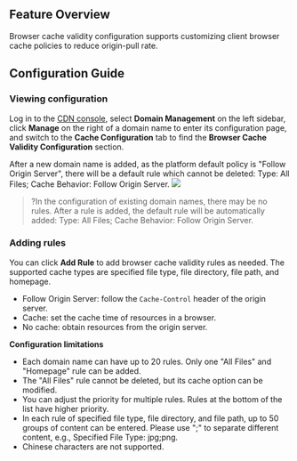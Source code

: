 ## Feature Overview

Browser cache validity configuration supports customizing client browser cache policies to reduce origin-pull rate.



## Configuration Guide

### Viewing configuration

Log in to the [CDN console](https://console.cloud.tencent.com/cdn), select **Domain Management** on the left sidebar, click **Manage** on the right of a domain name to enter its configuration page, and switch to the **Cache Configuration** tab to find the **Browser Cache Validity Configuration** section.

After a new domain name is added, as the platform default policy is "Follow Origin Server", there will be a default rule which cannot be deleted: Type: All Files; Cache Behavior: Follow Origin Server.
![](https://main.qcloudimg.com/raw/d74acc06100e385c87176d62459f12a6.png)

>?In the configuration of existing domain names, there may be no rules. After a rule is added, the default rule will be automatically added: Type: All Files; Cache Behavior: Follow Origin Server.

### Adding rules

You can click **Add Rule** to add browser cache validity rules as needed. The supported cache types are specified file type, file directory, file path, and homepage.

- Follow Origin Server: follow the `Cache-Control` header of the origin server.
- Cache: set the cache time of resources in a browser.
- No cache: obtain resources from the origin server.




**Configuration limitations**

- Each domain name can have up to 20 rules. Only one "All Files" and "Homepage" rule can be added.
- The "All Files" rule cannot be deleted, but its cache option can be modified.
- You can adjust the priority for multiple rules. Rules at the bottom of the list have higher priority.
- In each rule of specified file type, file directory, and file path, up to 50 groups of content can be entered. Please use ";" to separate different content, e.g., Specified File Type: jpg;png.
- Chinese characters are not supported.
